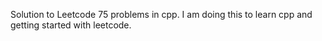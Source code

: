 Solution to Leetcode 75 problems in cpp. I am doing this to learn cpp and getting started with leetcode.
